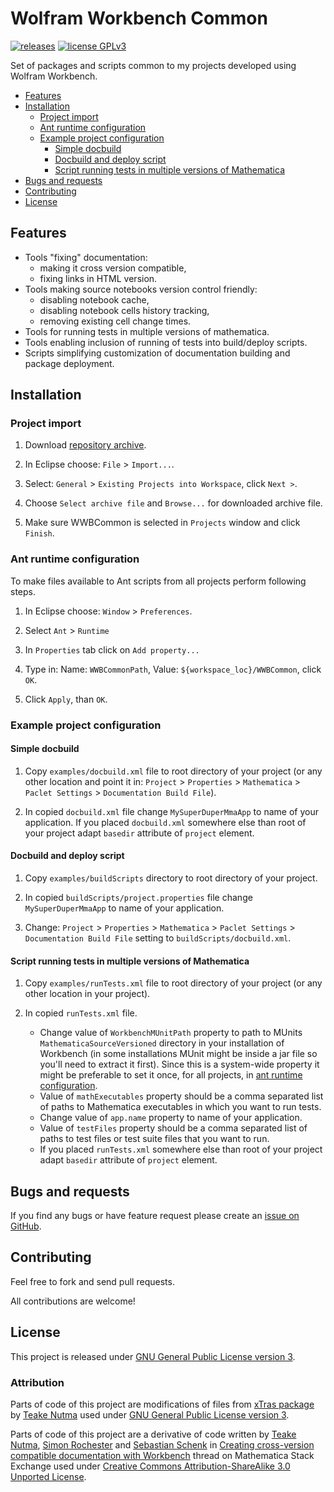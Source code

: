 # Wolfram Workbench Common
[![releases](http://img.shields.io/github/release/jkuczm/WWBCommon.svg)](https://github.com/jkuczm/WWBCommon/releases)
[![license GPLv3](http://jkuczm.github.io/media/images/license-GPLv3-brightgreen.svg)](https://github.com/jkuczm/WWBCommon/blob/master/LICENSE)


Set of packages and scripts common to my projects developed using Wolfram
Workbench.


* [Features](#features)
* [Installation](#installation)
    * [Project import](#project-import)
    * [Ant runtime configuration](#ant-runtime-configuration)
    * [Example project configuration](#example-project-configuration)
        * [Simple docbuild](#simple-docbuild)
        * [Docbuild and deploy script](#docbuild-and-deploy-script)
        * [Script running tests in multiple versions of Mathematica](#script-running-tests-in-multiple-versions-of-mathematica)
* [Bugs and requests](#bugs-and-requests)
* [Contributing](#contributing)
* [License](#license)



## Features

* Tools "fixing" documentation:
    * making it cross version compatible,
    * fixing links in HTML version.
* Tools making source notebooks version control friendly:
    * disabling notebook cache,
    * disabling notebook cells history tracking,
    * removing existing cell change times.
* Tools for running tests in multiple versions of mathematica.
* Tools enabling inclusion of running of tests into build/deploy scripts.
* Scripts simplifying customization of documentation building and package
  deployment.



## Installation


### Project import

1. Download
   [repository archive](https://github.com/jkuczm/WWBCommon/archive/master.zip).

2. In Eclipse choose: `File` > `Import...`.

3. Select: `General` > `Existing Projects into Workspace`, click `Next >`.

4. Choose `Select archive file` and `Browse...` for downloaded archive file.

5. Make sure WWBCommon is selected in `Projects` window and click `Finish`.


### Ant runtime configuration

To make files available to Ant scripts from all projects perform following
steps.

1. In Eclipse choose: `Window` > `Preferences`.

2. Select `Ant` > `Runtime`

3. In `Properties` tab click on `Add property...`

4. Type in:
   Name: `WWBCommonPath`,
   Value: `${workspace_loc}/WWBCommon`,
   click `OK`.

5. Click `Apply`, than `OK`.


### Example project configuration

#### Simple docbuild

1. Copy `examples/docbuild.xml` file to root directory of your project
   (or any other location and point it in:
   `Project` > `Properties` > `Mathematica` > `Paclet Settings` >
   `Documentation Build File`).

2. In copied `docbuild.xml` file change `MySuperDuperMmaApp` to name of your
   application. If you placed `docbuild.xml` somewhere else than root of your
   project adapt `basedir` attribute of `project` element.

#### Docbuild and deploy script

1. Copy `examples/buildScripts` directory to root directory of your project.

2. In copied `buildScripts/project.properties` file change `MySuperDuperMmaApp`
   to name of your application.

3. Change:
   `Project` > `Properties` > `Mathematica` > `Paclet Settings` >
   `Documentation Build File`
   setting to `buildScripts/docbuild.xml`.

#### Script running tests in multiple versions of Mathematica

1. Copy `examples/runTests.xml` file to root directory of your project
   (or any other location in your project).

2. In copied `runTests.xml` file.
     * Change value of `WorkbenchMUnitPath` property to path to MUnits
       `MathematicaSourceVersioned` directory in your installation of Workbench
       (in some installations MUnit might be inside a jar file so you'll
       need to extract it first). Since this is a system-wide property it might
       be preferable to set it once, for all projects, in
       [ant runtime configuration](#ant-runtime-configuration).
     * Value of `mathExecutables` property should be a comma separated list of
       paths to Mathematica executables in which you want to run tests.
     * Change value of `app.name` property to name of your application.
     * Value of `testFiles` property should be a comma separated list of paths
       to test files or test suite files that you want to run.
     * If you placed `runTests.xml` somewhere else than root of your project
       adapt `basedir` attribute of `project` element.


## Bugs and requests

If you find any bugs or have feature request please create an
[issue on GitHub](https://github.com/jkuczm/WWBCommon/issues).



## Contributing

Feel free to fork and send pull requests.

All contributions are welcome!



## License

This project is released under
[GNU General Public License version 3](https://github.com/jkuczm/WWBCommon/blob/master/LICENSE).


### Attribution

Parts of code of this project are modifications of files from
[xTras package](https://github.com/xAct-contrib/xTras) by
[Teake Nutma](http://www.aei.mpg.de/~nutma/) used under
[GNU General Public License version 3](https://github.com/xAct-contrib/xTras/blob/master/LICENSE).

Parts of code of this project are a derivative of code written by
[Teake Nutma](http://mathematica.stackexchange.com/users/5485),
[Simon Rochester](http://mathematica.stackexchange.com/users/8253) and
[Sebastian Schenk](http://mathematica.stackexchange.com/users/12333)
in
[Creating cross-version compatible documentation with Workbench](http://mathematica.stackexchange.com/questions/28316)
thread on Mathematica Stack Exchange used under
[Creative Commons Attribution-ShareAlike 3.0 Unported License](http://creativecommons.org/licenses/by-sa/3.0/).
